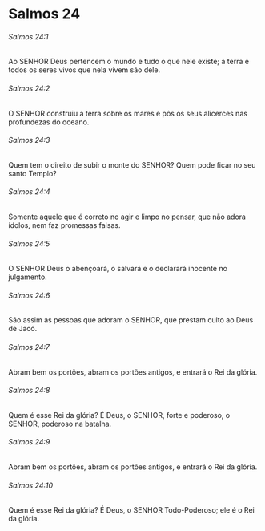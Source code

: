 # Salmos 24

###### Salmos 24:1

Ao SENHOR Deus pertencem o mundo e tudo o que nele existe; a terra e todos os seres vivos que nela vivem são dele.

###### Salmos 24:2

O SENHOR construiu a terra sobre os mares e pôs os seus alicerces nas profundezas do oceano.

###### Salmos 24:3

Quem tem o direito de subir o monte do SENHOR? Quem pode ficar no seu santo Templo?

###### Salmos 24:4

Somente aquele que é correto no agir e limpo no pensar, que não adora ídolos, nem faz promessas falsas.

###### Salmos 24:5

O SENHOR Deus o abençoará, o salvará e o declarará inocente no julgamento.

###### Salmos 24:6

São assim as pessoas que adoram o SENHOR, que prestam culto ao Deus de Jacó.

###### Salmos 24:7

Abram bem os portões, abram os portões antigos, e entrará o Rei da glória.

###### Salmos 24:8

Quem é esse Rei da glória? É Deus, o SENHOR, forte e poderoso, o SENHOR, poderoso na batalha.

###### Salmos 24:9

Abram bem os portões, abram os portões antigos, e entrará o Rei da glória.

###### Salmos 24:10

Quem é esse Rei da glória? É Deus, o SENHOR Todo-Poderoso; ele é o Rei da glória.

